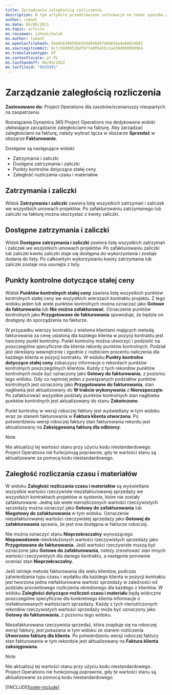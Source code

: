 ```yaml
---
title: Zarządzanie zaległością rozliczenia
description: W tym artykule przedstawiono informacje na temat sposobu wyświetlania zaległych rozliczeń i pracy z nimi w aplikacji Project Operations.
author: rumant
ms.date: 04/05/2021
ms.topic: article
ms.reviewer: johnmichalak
ms.author: rumant
ms.openlocfilehash: 5be05639650bb5b9d646067e8d83bada60824081
ms.sourcegitcommit: 6cfc50d89528df977a8f6a55c1ad39d99800d9b4
ms.translationtype: HT
ms.contentlocale: pl-PL
ms.lasthandoff: 06/03/2022
ms.locfileid: "8929391"
---
```

# <a name="manage-billing-backlog"></a>Zarządzanie zaległością rozliczenia

**Zastosowane do:** Project Operations dla zasobów/scenariuszy nieopartych na zaopatrzeniu

Rozwiązanie Dynamics 365 Project Operations ma dedykowane widoki ułatwiające zarządzanie zaległościami na fakturę. Aby zarządzać zaległościami na fakturę, należy wybrać łącza w obszarze **Sprzedaż** w obszarze **Fakturowanie**. 

Dostępne są następujące widoki:

- Zatrzymania i zaliczki
- Dostępne zatrzymania i zaliczki
- Punkty kontrolne dotyczące stałej ceny
- Zaległość rozliczania czasu i materiałów

## <a name="retainers-and-advances"></a>Zatrzymania i zaliczki

Widok **Zatrzymania i zaliczki** zawiera listę wszystkich zatrzymań i zaliczek we wszystkich umowach projektów. Po zafakturowaniu zatrzymanego lub zaliczki na fakturę można skorzystać z kwoty zaliczki.

## <a name="available-retainers-and-advances"></a>Dostępne zatrzymania i zaliczki

Widok **Dostępne zatrzymania i zaliczki** zawiera listę wszystkich zatrzymań i zaliczek we wszystkich umowach projektów. Po zafakturowaniu zaliczki lub zaliczki kwota zaliczki staje się dostępna do wykorzystania i zostaje dodana do listy. Po całkowitym wykorzystaniu kwoty zatrzymania lub zaliczki zostaje ona usunięta z listy.

## <a name="fixed-price-milestones"></a>Punkty kontrolne dotyczące stałej ceny

Widok **Punktów kontrolnych stałej ceny** zawiera listę wszystkich punktów kontrolnych stałej ceny we wszystkich wierszach kontraktu projektu. Z tego widoku jeden lub wiele punktów kontrolnych można oznaczać jako **Gotowe do fakturowania** lub **Nie można zafakturować**. Oznaczenie punktów kontrolnych jako **Przygotowane do fakturowania** spowoduje, że będzie on dostępny do sporządzenia na fakturze.

W przypadku wierszy kontraktu z wieloma klientami mających metodę fakturowania za cenę ustaloną dla każdego klienta w pozycji kontraktu jest tworzony punkt kontrolny. Punkt kontrolny można utworzyć i podzielić na poszczególne specyficzne dla klienta rekordy punktów kontrolnych. Podział jest określany wewnętrznie i zgodnie z rozbiciem procentu naliczenia dla każdego klienta w pozycji kontraktu. W widoku **Punkty kontrolne dotyczące stałej ceny** zobaczysz informacje o rekordach punktów kontrolnych poszczególnych klientów. Każdy z tych rekordów punktów kontrolnych może być oznaczony jako **Gotowy do fakturowania**, z poziomu tego widoku. Gdy co najmniej jeden z powiązanych podziałów punktów kontrolnych jest oznaczony jako **Przygotowane do fakturowania**, stan nagłówka jest aktualizowany do **W trakcie wykonywania** z **Nierozpoczęte**. Po zafakturować wszystkie podziały punktów kontrolnych stan nagłówka punktów kontrolnych jest aktualizowany do stanu **Zakończono**.

Punkt kontrolny w wersji roboczej faktury jest wyświetlany w tym widoku wraz ze stanem fakturowania w **Faktura klienta utworzona**. Po potwierdzeniu wersji roboczej faktury stan fakturowania rekordu jest aktualizowany na **Zaksięgowaną fakturę dla odbiorcy**. 

> [!NOTE] 
> Nie aktualizuj tej wartości stanu przy użyciu kodu niestandardowego. Project Operations nie funkcjonują poprawnie, gdy te wartości stanu są aktualizowane za pomocą kodu niestandardowego.

## <a name="time-and-material-billing-backlog"></a>Zaległość rozliczania czasu i materiałów

W widoku **Zaległość rozliczania czasu i materiałów** są wyświetlane wszystkie wartości rzeczywiste niezafakturowanej sprzedaży we wszystkich kontraktach projektów w systemie, które nie zostały zafakturowane. Jedną lub wiele nierozliczonych wartości rzeczywistych sprzedaży można oznaczyć jako **Gotowy do zafakturowania** lub **Niegotowy do zafakturowania** w tym widoku. Oznaczenie niezafakturowanej wartości rzeczywistej sprzedaży jako **Gotowej do zafakturowania** sprawia, że jest ona dostępna w fakturze roboczej.

Nie można oznaczyć stanu **Nieprzekraczalny** wynoszącego **Niepowodzenie** nieobsłużonych wartości rzeczywistych sprzedaży jako **Przygotowane do fakturowania**. Jeśli wartości rzeczywiste muszą być oznaczone jako **Gotowe do zafakturowania**, należy zresetować stan innych wartości rzeczywistych dla danego kontraktu, a następnie ponownie oceniać stan **Nieprzekraczalny**.

Jeśli istnieje metoda fakturowania dla wielu klientów, podczas zatwierdzania typu czasu i wydatku dla każdego klienta w pozycji kontraktu jest tworzona jedna niefakturowana wartość sprzedaży w zależności od podziału procentowego rozliczenia określonego dla każdego z klientów. W widoku **Zaległości dotyczące rozliczeń czasu i materiału** będą widoczne poszczególne specyficzne dla konkretnego klienta informacje o niefakturowanych wartościach sprzedaży. Każdy z tych nierozliczonych rekordów rzeczywistych wartości sprzedaży może być oznaczony jako **Gotowy do fakturowania**, z poziomu tego widoku.

Niezafakturowana rzeczywista sprzedaż, która znajduje się na roboczej wersji faktury, jest pokazana w tym widoku ze stanem rozliczenia **Utworzono fakturę dla klienta**. Po potwierdzeniu wersji roboczej faktury stan fakturowania w tym rekordzie jest aktualizowany na **Faktura klienta zaksięgowana**. 

> [!NOTE] 
> Nie aktualizuj tej wartości stanu przy użyciu kodu niestandardowego. Project Operations nie funkcjonują poprawnie, gdy te wartości stanu są aktualizowane za pomocą kodu niestandardowego.


[!INCLUDE[footer-include](../includes/footer-banner.md)]
